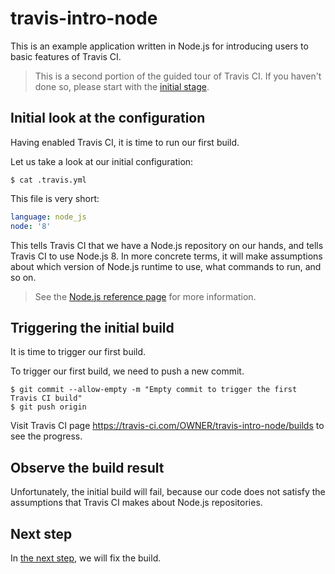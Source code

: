 # travis-intro-node

This is an example application written in Node.js for
introducing users to basic features of Travis CI.

> This is a second portion of the guided tour of Travis CI.
> If you haven't done so, please start with the
> [initial stage](../../tree/01.intro).

## Initial look at the configuration

Having enabled Travis CI, it is time to run our first build.

Let us take a look at our initial configuration:

```sh-session
$ cat .travis.yml
```

This file is very short:

```yaml
language: node_js
node: '8'
```

This tells Travis CI that we have a Node.js repository on our hands,
and tells Travis CI to use Node.js 8.
In more concrete terms, it will make assumptions about which version
of Node.js runtime to use, what commands to run, and so on.

> See the [Node.js reference page](https://docs.travis-ci.com/user/languages/javascript-with-nodejs/)
> for more information.

## Triggering the initial build

It is time to trigger our first build.

To trigger our first build, we need to push a new commit.

```sh-session
$ git commit --allow-empty -m "Empty commit to trigger the first Travis CI build"
$ git push origin
```

Visit Travis CI page https://travis-ci.com/OWNER/travis-intro-node/builds
to see the progress.

## Observe the build result

Unfortunately, the initial build will fail, because our code does not
satisfy the assumptions that Travis CI makes about Node.js repositories.

## Next step

In [the next step](../../tree/04.customization), we will fix the build.
